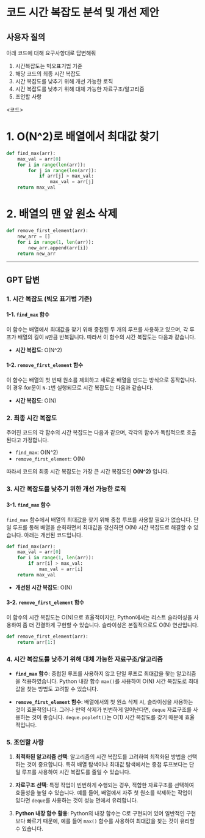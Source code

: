 
# 코드 시간 복잡도 분석 및 개선 제안

## 사용자 질의
아래 코드에 대해 요구사항대로 답변해줘

1. 시간복잡도는 빅오표기법 기준
2. 해당 코드의 최종 시간 복잡도 
3. 시간 복잡도를 낮추기 위해 개선 가능한 로직
4. 시간 복잡도를 낮추기 위해 대체 가능한 자료구조/알고리즘
5. 조언할 사항

<코드>
# 1. O(N^2)로 배열에서 최대값 찾기
```python
def find_max(arr):
    max_val = arr[0]
    for i in range(len(arr)):
        for j in range(len(arr)):
            if arr[j] > max_val:
                max_val = arr[j]
    return max_val
```
# 2. 배열의 맨 앞 원소 삭제
```python
def remove_first_element(arr):
    new_arr = []
    for i in range(1, len(arr)):
        new_arr.append(arr[i])
    return new_arr
```
---

## GPT 답변

### 1. 시간 복잡도 (빅오 표기법 기준)

#### 1-1. `find_max` 함수
이 함수는 배열에서 최대값을 찾기 위해 중첩된 두 개의 루프를 사용하고 있으며, 각 루프가 배열의 길이 `N`만큼 반복됩니다. 따라서 이 함수의 시간 복잡도는 다음과 같습니다.

- **시간 복잡도**: O(N^2)

#### 1-2. `remove_first_element` 함수
이 함수는 배열의 첫 번째 원소를 제외하고 새로운 배열을 만드는 방식으로 동작합니다. 이 경우 for문이 `N-1`번 실행되므로 시간 복잡도는 다음과 같습니다.

- **시간 복잡도**: O(N)

### 2. 최종 시간 복잡도
주어진 코드의 각 함수의 시간 복잡도는 다음과 같으며, 각각의 함수가 독립적으로 호출된다고 가정합니다.

- `find_max`: O(N^2)
- `remove_first_element`: O(N)

따라서 코드의 최종 시간 복잡도는 가장 큰 시간 복잡도인 **O(N^2)** 입니다.

### 3. 시간 복잡도를 낮추기 위한 개선 가능한 로직

#### 3-1. `find_max` 함수
`find_max` 함수에서 배열의 최대값을 찾기 위해 중첩 루프를 사용할 필요가 없습니다. 단일 루프를 통해 배열을 순회하면서 최대값을 갱신하면 O(N) 시간 복잡도로 해결할 수 있습니다. 아래는 개선된 코드입니다.

```python
def find_max(arr):
    max_val = arr[0]
    for i in range(1, len(arr)):
        if arr[i] > max_val:
            max_val = arr[i]
    return max_val
```

- **개선된 시간 복잡도**: O(N)

#### 3-2. `remove_first_element` 함수
이 함수의 시간 복잡도는 O(N)으로 효율적이지만, Python에서는 리스트 슬라이싱을 사용하여 좀 더 간결하게 구현할 수 있습니다. 슬라이싱은 본질적으로도 O(N) 연산입니다.

```python
def remove_first_element(arr):
    return arr[1:]
```

### 4. 시간 복잡도를 낮추기 위해 대체 가능한 자료구조/알고리즘

- **`find_max` 함수**: 중첩된 루프를 사용하지 않고 단일 루프로 최대값을 찾는 알고리즘을 적용하였습니다. Python 내장 함수 `max()`를 사용하여 O(N) 시간 복잡도로 최대값을 찾는 방법도 고려할 수 있습니다.
  
- **`remove_first_element` 함수**: 배열에서의 첫 원소 삭제 시, 슬라이싱을 사용하는 것이 효율적입니다. 그러나 만약 삭제가 빈번하게 일어난다면, `deque` 자료구조를 사용하는 것이 좋습니다. `deque.popleft()`는 O(1) 시간 복잡도를 갖기 때문에 효율적입니다.

### 5. 조언할 사항

1. **최적화된 알고리즘 선택**: 알고리즘의 시간 복잡도를 고려하여 최적화된 방법을 선택하는 것이 중요합니다. 특히 배열 탐색이나 최대값 탐색에서는 중첩 루프보다는 단일 루프를 사용하여 시간 복잡도를 줄일 수 있습니다.

2. **자료구조 선택**: 특정 작업이 빈번하게 수행되는 경우, 적합한 자료구조를 선택하여 효율성을 높일 수 있습니다. 예를 들어, 배열에서 자주 첫 원소를 삭제하는 작업이 있다면 `deque`를 사용하는 것이 성능 면에서 유리합니다.

3. **Python 내장 함수 활용**: Python의 내장 함수는 C로 구현되어 있어 일반적인 구현보다 빠르기 때문에, 예를 들어 `max()` 함수를 사용하여 최대값을 찾는 것이 유리할 수 있습니다.

